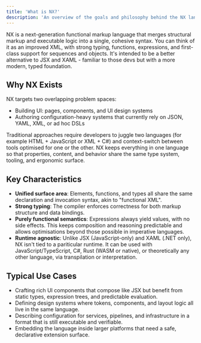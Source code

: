 ```yaml
---
title: 'What is NX?'
description: 'An overview of the goals and philosophy behind the NX language.'
---
```


NX is a next-generation functional markup language that merges structural markup and executable logic into a single, cohesive syntax. You can think of it as
an improved XML, with strong typing, functions, expressions, and first-class support for sequences and objects. It's intended to be a better alternative to JSX and XAML - familiar to those devs but with a more modern, typed foundation.

## Why NX Exists

NX targets two overlapping problem spaces:

- Building UI: pages, components, and UI design systems
- Authoring configuration-heavy systems that currently rely on JSON, YAML, XML, or ad hoc DSLs

Traditional approaches require developers to juggle two languages (for example HTML + JavaScript or XML + C#) and context-switch between tools optimised for one or the other. NX keeps everything in one language so that properties, content, and behavior share the same type system, tooling, and ergonomic surface.

## Key Characteristics
- **Unified surface area**: Elements, functions, and types all share the same declaration and invocation syntax, akin to "functional XML".
- **Strong typing**: The compiler enforces correctness for both markup structure and data bindings.
- **Purely functional semantics**: Expressions always yield values, with no side effects. This keeps composition and reasoning predictable and allows optimisations beyond those possible in imperative languages.
- **Runtime agnostic**: Unlike JSX (JavaScript-only) and XAML (.NET only), NX isn't tied to a pariticular runtime. It can be used with JavaScript/TypeScript, C#, Rust (WASM or native), or theoretically any other language, via transpilation or interpretation.

## Typical Use Cases
- Crafting rich UI components that compose like JSX but benefit from static types, expression trees, and predictable evaluation.
- Defining design systems where tokens, components, and layout logic all live in the same language.
- Describing configuration for services, pipelines, and infrastructure in a format that is still executable and verifiable.
- Embedding the language inside larger platforms that need a safe, declarative extension surface.
